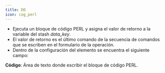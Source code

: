 ```yaml
---
title: DO
icon: cog_perl
---
```

* Ejecuta un bloque de código PERL y asigna el valor de retorno a la variable del stash *data_key*.
* El valor de retorno es el último comando de la secuencia de comandos que se escriben en el formulario de la operación.
* Dentro de la configuración del elemento se encuentra el siguiente campo:

**Código**: Área de texto donde escribir el bloque de código PERL.

